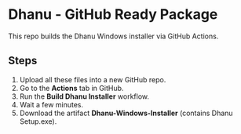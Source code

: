 # Dhanu - GitHub Ready Package

This repo builds the Dhanu Windows installer via GitHub Actions.

## Steps
1. Upload all these files into a new GitHub repo.
2. Go to the **Actions** tab in GitHub.
3. Run the **Build Dhanu Installer** workflow.
4. Wait a few minutes.
5. Download the artifact **Dhanu-Windows-Installer** (contains Dhanu Setup.exe).
